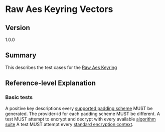 [//]: # "Copyright Amazon.com Inc. or its affiliates. All Rights Reserved."
[//]: # "SPDX-License-Identifier: CC-BY-SA-4.0"

# Raw Aes Keyring Vectors

## Version

1.0.0

## Summary

This describes the test cases for the [Raw Aes Keyring](../../raw-aes-keyring.md)

## Reference-level Explanation

### Basic tests

A positive key descriptions every [supported padding scheme](../../raw-rsa-keyring.md#supported-padding-schemes) MUST be generated.
The provider-id for each padding scheme MUST be different.
A test MUST attempt to encrypt and decrypt
with every available [algorithm suite](../../algorithm-suites.md#algorithm-suite-id)
A test MUST attempt every [standard encryption context](./encryption-context.md#standard-encryption-contexts).
